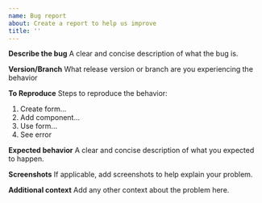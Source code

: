 ```yaml
---
name: Bug report
about: Create a report to help us improve
title: ''
---
```


**Describe the bug**
A clear and concise description of what the bug is.

**Version/Branch**
What release version or branch are you experiencing the behavior

**To Reproduce**
Steps to reproduce the behavior:
1. Create form...
2. Add component...
3. Use form...
4. See error

**Expected behavior**
A clear and concise description of what you expected to happen.

**Screenshots**
If applicable, add screenshots to help explain your problem.

**Additional context**
Add any other context about the problem here.
